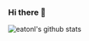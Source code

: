 ### Hi there 👋

<!--
**EatonL/EatonL** is a ✨ _special_ ✨ repository because its `README.md` (this file) appears on your GitHub profile.

Here are some ideas to get you started:

- 🔭 I’m currently working on ...
- 🌱 I’m currently learning ...
- 👯 I’m looking to collaborate on ...
- 🤔 I’m looking for help with ...
- 💬 Ask me about ...
- 📫 How to reach me: ...
- 😄 Pronouns: ...
- ⚡ Fun fact: ...
-->



![eatonl's github stats](https://github-readme-stats.vercel.app/api?username=eatonl&count_private=true&show_icons=true&include_all_commits=true&layout=compact&theme=calm)
<!-- ![eatonl's languages](https://github-readme-stats.vercel.app/api/top-langs/?username=eatonl&layout=compact&theme=calm) -->
